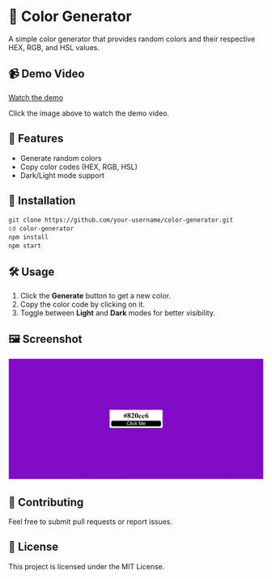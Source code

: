 # 🎨 Color Generator

A simple color generator that provides random colors and their respective HEX, RGB, and HSL values.

## 📹 Demo Video

[Watch the demo](bgchanger.gif)

Click the image above to watch the demo video.

## 🚀 Features
- Generate random colors
- Copy color codes (HEX, RGB, HSL)
- Dark/Light mode support

## 📂 Installation

```sh
git clone https://github.com/your-username/color-generator.git
cd color-generator
npm install
npm start
```

## 🛠️ Usage
1. Click the **Generate** button to get a new color.
2. Copy the color code by clicking on it.
3. Toggle between **Light** and **Dark** modes for better visibility.

## 🖼️ Screenshot

![Color Generator Preview](bgchangerimage.png)

## 🤝 Contributing
Feel free to submit pull requests or report issues.

## 📜 License
This project is licensed under the MIT License.
